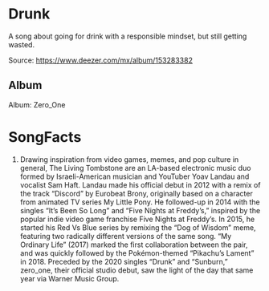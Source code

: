 # Drunk

A song about going for drink with a responsible mindset, but still getting wasted.

Source: https://www.deezer.com/mx/album/153283382

## Album

Album: Zero_One

# SongFacts

1. Drawing inspiration from video games, memes, and pop culture in general, The Living Tombstone are an LA-based electronic music duo formed by Israeli-American musician and YouTuber Yoav Landau and vocalist Sam Haft. Landau made his official debut in 2012 with a remix of the track “Discord” by Eurobeat Brony, originally based on a character from animated TV series My Little Pony. He followed-up in 2014 with the singles “It’s Been So Long” and “Five Nights at Freddy’s,” inspired by the popular indie video game franchise Five Nights at Freddy’s. In 2015, he started his Red Vs Blue series by remixing the “Dog of Wisdom” meme, featuring two radically different versions of the same song. “My Ordinary Life” (2017) marked the first collaboration between the pair, and was quickly followed by the Pokémon-themed “Pikachu’s Lament” in 2018. Preceded by the 2020 singles “Drunk” and “Sunburn,” zero_one, their official studio debut, saw the light of the day that same year via Warner Music Group.
